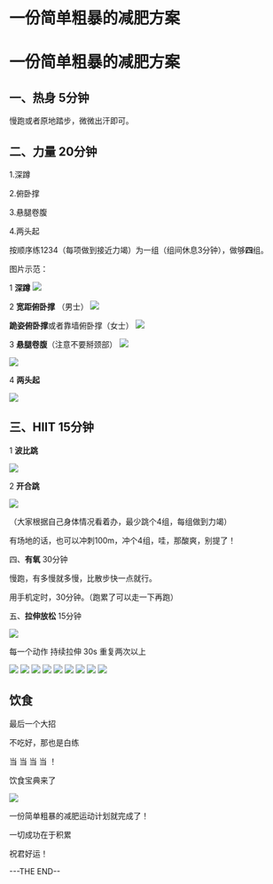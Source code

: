 # 一份简单粗暴的减肥方案




# **一份简单粗暴的减肥方案**



## 一、热身 5分钟

慢跑或者原地踏步，微微出汗即可。



## 二、力量 20分钟

1.深蹲

2.俯卧撑

3.悬腿卷腹

4.两头起



按顺序练1234（每项做到接近力竭）为一组（组间休息3分钟），做够**四**组。



图片示范：

1 **深蹲**
![](https://oss.sssmoe.com/wp-content/uploads202406062136128.gif)


2 **宽距俯卧撑** （男士）
![](https://oss.sssmoe.com/wp-content/uploads202406062136129.gif)


**跪姿俯卧撑**或者靠墙俯卧撑（女士）
![](https://oss.sssmoe.com/wp-content/uploads202406062136130.gif)



3 **悬腿卷腹**（注意不要掰颈部）
![](https://oss.sssmoe.com/wp-content/uploads202406062136131.gif)

![](https://oss.sssmoe.com/wp-content/uploads202406062136132.gif)



4 **两头起**

![](https://oss.sssmoe.com/wp-content/uploads202406062136133.gif)






## 三、HIIT  15分钟



1 **波比跳**


![](https://oss.sssmoe.com/wp-content/uploads202406062136134.gif)

2 **开合跳**

![](https://oss.sssmoe.com/wp-content/uploads202406062136135.gif)

（大家根据自己身体情况看着办，最少跳个4组，每组做到力竭）

有场地的话，也可以冲刺100m，冲个4组，哇，那酸爽，别提了！



四、**有氧**  30分钟

慢跑，有多慢就多慢，比散步快一点就行。

用手机定时，30分钟。（跑累了可以走一下再跑）



五、**拉伸放松** 15分钟 

![](https://oss.sssmoe.com/wp-content/uploads202406062136136.gif)

每一个动作 持续拉伸 30s 重复两次以上

![](https://oss.sssmoe.com/wp-content/uploads202406062136137.gif)
![](https://oss.sssmoe.com/wp-content/uploads202406062136138.gif)
![](https://oss.sssmoe.com/wp-content/uploads202406062136139.gif)
![](https://oss.sssmoe.com/wp-content/uploads202406062136140.gif)
![](https://oss.sssmoe.com/wp-content/uploads202406062136141.gif)
![](https://oss.sssmoe.com/wp-content/uploads202406062136142.gif)
![](https://oss.sssmoe.com/wp-content/uploads202406062136143.gif)
![](https://oss.sssmoe.com/wp-content/uploads202406062136144.gif)
![](https://oss.sssmoe.com/wp-content/uploads202406062136145.gif)


## 饮食
最后一个大招

不吃好，那也是白练

当 当 当 当 ！

饮食宝典来了

![](https://oss.sssmoe.com/wp-content/uploads202406062136146.jpg)

一份简单粗暴的减肥运动计划就完成了！

一切成功在于积累

祝君好运！



---THE END--
